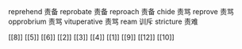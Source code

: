 




reprehend 责备
reprobate 责备
reproach 责备
chide 责骂
reprove 责骂
opprobrium 责骂
vituperative 责骂
ream 训斥
stricture 责难

[[8]]
[[5]]
[[6]]
[[2]]
[[3]]
[[4]]
[[1]]
[[9]]
[[12]]
[[10]]